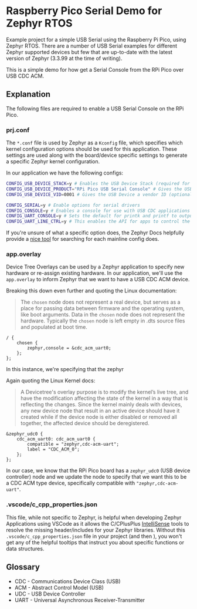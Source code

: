 # Raspberry Pico Serial Demo for Zephyr RTOS

Example project for a simple USB Serial using the Raspberry Pi Pico, using Zephyr RTOS.
There are a number of USB Serial examples for different Zephyr supported devices but few that are up-to-date with the latest version of Zephyr (3.3.99 at the time of writing).

This is a simple demo for how get a Serial Console from the RPi Pico over USB CDC ACM.

## Explanation

The following files are required to enable a USB Serial Console on the RPi Pico.

### prj.conf

The `*.conf` file is used by Zephyr as a `Kconfig` file, which specifies which kernel configuration options should be used for this application.
These settings are used along with the board/device specific settings to generate a specific Zephyr kernel configuration.

In our application we have the following configs:

```bash
CONFIG_USB_DEVICE_STACK=y # Enables the USB Device Stack (required for USB Serial)
CONFIG_USB_DEVICE_PRODUCT="RPi Pico USB Serial Console" # Gives the USB Device a human-readable name (optional)
CONFIG_USB_DEVICE_VID=0001 # Gives the USB Device a vendor ID (optional)

CONFIG_SERIAL=y # Enable options for serial drivers
CONFIG_CONSOLE=y # Enables a console for use with USB CDC applications
CONFIG_UART_CONSOLE=y # Sets the default for printk and printf to output to the UART serial console
CONFIG_UART_LINE_CTRL=y # This enables the API for apps to control the serial line, such as baud rate, CTS and RTS.
```

If you're unsure of what a specific option does, the Zephyr Docs helpfully provide a [nice tool](https://docs.zephyrproject.org/latest/kconfig.html) for searching for each mainline config does.

### app.overlay

Device Tree Overlays can be used by a Zephyr application to specify new hardware or re-assign existing hardware.
In our application, we'll use the `app.overlay` to inform Zephyr that we want to have a USB CDC ACM device.

Breaking this down even further and quoting the Linux documentation:

> The `chosen` node does not represent a real device, but serves as a place for passing data between firmware and the operating system, like boot arguments.
Data in the `chosen` node does not represent the hardware.
Typically the `chosen` node is left empty in .dts source files and populated at boot time.

```dts
/ {
    chosen {
        zephyr,console = &cdc_acm_uart0;
    };
};
```

In this instance, we're specifying that the zephyr

Again quoting the Linux Kernel docs:

> A Devicetree's overlay purpose is to modify the kernel’s live tree, and have the modification affecting the state of the kernel in a way that is reflecting the changes.
Since the kernel mainly deals with devices, any new device node that result in an active device should have it created while if the device node is either disabled or removed all together, the affected device should be deregistered.

```dts
&zephyr_udc0 {
    cdc_acm_uart0: cdc_acm_uart0 {
        compatible = "zephyr,cdc-acm-uart";
        label = "CDC_ACM_0";
    };
};
```

In our case, we know that the RPi Pico board has a `zephyr_udc0` (USB device controller) node and we update the node to specify that we want this to be a CDC ACM type device, specifically compatible with `"zephyr,cdc-acm-uart"`.

### .vscode/c_cpp_properties.json

This file, while not specific to Zephyr, is helpful when developing Zephyr Applications using VSCode as it allows the C/CPlusPlus [IntelliSense](https://code.visualstudio.com/docs/editor/intellisense) tools to resolve the missing header/includes for your Zephyr libraries.
Without this `.vscode/c_cpp_properties.json` file in your project (and then ), you won't get any of the helpful tooltips that instruct you about specific functions or data structures.

## Glossary

- CDC -  Communications Device Class (USB)
- ACM -  Abstract Control Model (USB)
- UDC -  USB Device Controller
- UART - Universal Asynchronous Receiver-Transmitter
